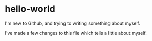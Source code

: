 # hello-world

I'm new to Github, and trying to writing something about myself.

I've made a few changes to this file which tells a little about myself.
